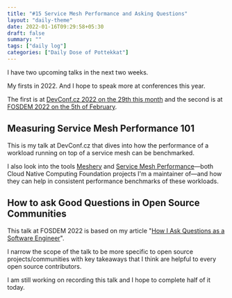 ```yaml
---
title: "#15 Service Mesh Performance and Asking Questions"
layout: "daily-theme"
date: 2022-01-16T09:29:58+05:30
draft: false
summary: ""
tags: ["daily log"]
categories: ["Daily Dose of Pottekkat"]
---
```


I have two upcoming talks in the next two weeks.

My firsts in 2022. And I hope to speak more at conferences this year.

The first is at [DevConf.cz 2022 on the 29th this month](https://sched.co/siKF) and the second is at [FOSDEM 2022 on the 5th of February](https://fosdem.org/2022/schedule/event/community_questions/).

## Measuring Service Mesh Performance 101

This is my talk at DevConf.cz that dives into how the performance of a workload running on top of a service mesh can be benchmarked.

I also look into the tools [Meshery](https://meshery.io/) and [Service Mesh Performance](https://smp-spec.io/)—both Cloud Native Computing Foundation projects I'm a maintainer of—and how they can help in consistent performance benchmarks of these workloads.

## How to ask Good Questions in Open Source Communities

This talk at FOSDEM 2022 is based on my article "[How I Ask Questions as a Software Engineer](/posts/how-i-ask-questions)".

I narrow the scope of the talk to be more specific to open source projects/communities with key takeaways that I think are helpful to every open source contributors.

I am still working on recording this talk and I hope to complete half of it today.
